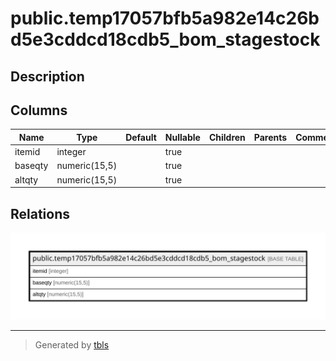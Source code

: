 # public.temp17057bfb5a982e14c26bd5e3cddcd18cdb5_bom_stagestock

## Description

## Columns

| Name | Type | Default | Nullable | Children | Parents | Comment |
| ---- | ---- | ------- | -------- | -------- | ------- | ------- |
| itemid | integer |  | true |  |  |  |
| baseqty | numeric(15,5) |  | true |  |  |  |
| altqty | numeric(15,5) |  | true |  |  |  |

## Relations

![er](public.temp17057bfb5a982e14c26bd5e3cddcd18cdb5_bom_stagestock.svg)

---

> Generated by [tbls](https://github.com/k1LoW/tbls)
